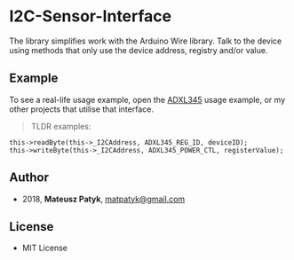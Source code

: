 # I2C-Sensor-Interface 
The library simplifies work with the Arduino Wire library. Talk to the device using methods that only use the device address, registry and/or value.
 
## Example 
To see a real-life usage example, open the [ADXL345](https://github.com/MatthewPatyk/ADXL345-Arduino-I2C-library) usage example, or my other projects that utilise that interface. 

> TLDR examples:

```
this->readByte(this->_I2CAddress, ADXL345_REG_ID, deviceID);
this->writeByte(this->_I2CAddress, ADXL345_POWER_CTL, registerValue);
```
 
## Author 
* 2018, **Mateusz Patyk**, <matpatyk@gmail.com> 
 
## License 
- MIT License